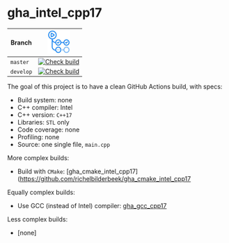 # gha_intel_cpp17

Branch   |[![GitHub Actions logo](pics/GitHubActions.png)](https://github.com/richelbilderbeek/gha_intel_cpp17/actions)
---------|-------------------------------------------------------------------------------------------------------------------------------------------------------------------------------------------------------------------------------------------
`master` |[![Check build](https://github.com/richelbilderbeek/gha_intel_cpp17/actions/workflows/check_build.yml/badge.svg?branch=master)](https://github.com/richelbilderbeek/gha_intel_cpp17/actions/workflows/check_build.yml)
`develop`|[![Check build](https://github.com/richelbilderbeek/gha_intel_cpp17/actions/workflows/check_build.yml/badge.svg?branch=develop)](https://github.com/richelbilderbeek/gha_intel_cpp17/actions/workflows/check_build.yml)

The goal of this project is to have a clean GitHub Actions build, with specs:

 * Build system: none
 * C++ compiler: Intel
 * C++ version: `C++17`
 * Libraries: `STL` only
 * Code coverage: none
 * Profiling: none
 * Source: one single file, `main.cpp`

More complex builds:

 * Build with `CMake`: [gha_cmake_intel_cpp17](https://github.com/richelbilderbeek/gha_cmake_intel_cpp17

Equally complex builds:

 * Use GCC (instead of Intel) compiler: [gha_gcc_cpp17](https://github.com/richelbilderbeek/gha_gcc_cpp17)

Less complex builds:

 * [none]
 
